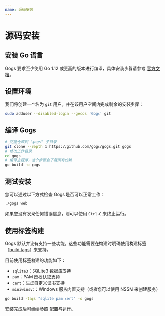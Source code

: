 ```yaml
---
name: 源码安装
---
```


# 源码安装

## 安装 Go 语言

Gogs 要求至少使用 Go 1.12 或更高的版本进行编译，具体安装步骤请参考 [官方文档](https://golang.org/doc/install)。

## 设置环境

我们将创建一个名为 `git` 用户，并在该用户空间内完成剩余的安装步骤：

```sh
sudo adduser --disabled-login --gecos 'Gogs' git
```

## 编译 Gogs

```sh
# 克隆仓库到 "gogs" 子目录
git clone --depth 1 https://github.com/gogs/gogs.git gogs
# 修改工作目录
cd gogs
# 编译主程序，这个步骤会下载所有依赖
go build -o gogs
```

## 测试安装

您可以通过以下方式检查 Gogs 是否可以正常工作：

```sh
./gogs web
```

如果您没有发现任何错误信息，则可以使用 `Ctrl-C` 来终止运行。

## 使用标签构建

Gogs 默认并没有支持一些功能，这些功能需要在构建时明确使用构建标签（[build tags](https://golang.org/pkg/go/build/#hdr-Build_Constraints)）来支持。

目前使用标签构建的功能如下：

- `sqlite3`：SQLite3 数据库支持
- `pam`：PAM 授权认证支持
- `cert`：生成自定义证书支持
- `miniwinsvc`：Windows 服务内置支持（或者您可以使用 NSSM 来创建服务）

```sh
go build -tags "sqlite pam cert" -o gogs
```

安装完成后可继续参照 [配置与运行](configuration_and_run.html)。
